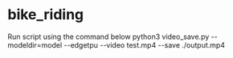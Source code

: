 # bike_riding
Run script using the command below 
python3 video_save.py --modeldir=model --edgetpu --video test.mp4 --save ./output.mp4

